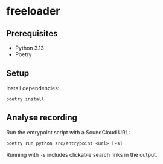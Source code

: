 # freeloader

## Prerequisites
* Python 3.13
* Poetry

## Setup
Install dependencies:

    poetry install

## Analyse recording
Run the entrypoint script with a SoundCloud URL:

    poetry run python src/entrypoint <url> [-s]

Running with `-s` includes clickable search links in the output.
